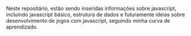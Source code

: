 
Neste repositário, estão sendo inseridas informações sobre javascript, incluindo javascript básico, estrutura de dados e futuramente ideias sobre desenvolvimento de jogos com javascript,
seguindo minha curva de aprendizado.


